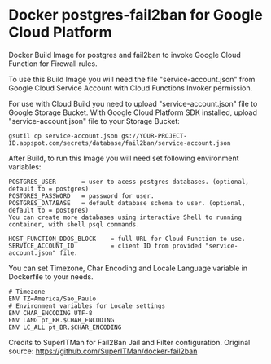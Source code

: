 # Docker postgres-fail2ban for Google Cloud Platform

Docker Build Image for postgres and fail2ban to invoke Google Cloud Function for Firewall rules.

To use this Build Image you will need the file "service-account.json" from Google Cloud Service Account with Cloud Functions Invoker permission.

For use with Cloud Build you need to upload "service-account.json" file to Google Storage Bucket.
With Google Cloud Platform SDK installed, upload "service-account.json" file to your Storage Bucket:

```
gsutil cp service-account.json gs://YOUR-PROJECT-ID.appspot.com/secrets/database/fail2ban/service-account.json
```

After Build, to run this Image you will need set following environment variables:

```
POSTGRES_USER       = user to acess postgres databases. (optional, default to = postgres)
POSTGRES_PASSWORD   = password for user.
POSTGRES_DATABASE   = default database schema to user. (optional, default to = postgres)
You can create more databases using interactive Shell to running container, with shell psql commands.

HOST_FUNCTION_DDOS_BLOCK    = full URL for Cloud Function to use.
SERVICE_ACCOUNT_ID          = client ID from provided "service-account.json" file.
```

You can set Timezone, Char Encoding and Locale Language variable in Dockerfile to your needs.

```
# Timezone
ENV TZ=America/Sao_Paulo
# Environment variables for Locale settings
ENV CHAR_ENCODING UTF-8
ENV LANG pt_BR.$CHAR_ENCODING
ENV LC_ALL pt_BR.$CHAR_ENCODING
```

Credits to SuperITMan for Fail2Ban Jail and Filter configuration. Original source: https://github.com/SuperITMan/docker-fail2ban
